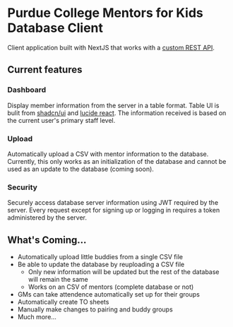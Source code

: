 # Purdue College Mentors for Kids Database Client

Client application built with NextJS that works with a [custom REST API](https://github.com/bkinaan/purdue-cmfk-database-server?tab=readme-ov-file).

## Current features

### Dashboard

Display member information from the server in a table format. Table UI is bulit from [shadcn/ui](https://ui.shadcn.com/docs/components/data-table) and [lucide react](https://lucide.dev/guide/packages/lucide-react). The information received is based on the current user's primary staff level.

### Upload

Automatically upload a CSV with mentor information to the database. Currently, this only works as an initialization of the database and cannot be used as an update to the database (coming soon).

### Security

Securely access database server information using JWT required by the server. Every request except for signing up or logging in requires a token administered by the server.

## What's Coming...

- Automatically upload little buddies from a single CSV file
- Be able to update the database by reuploading a CSV file
  - Only new information will be updated but the rest of the database will remain the same
  - Works on an CSV of mentors (complete database or not)
- GMs can take attendence automatically set up for their groups
- Automatically create TO sheets
- Manually make changes to pairing and buddy groups
- Much more...
